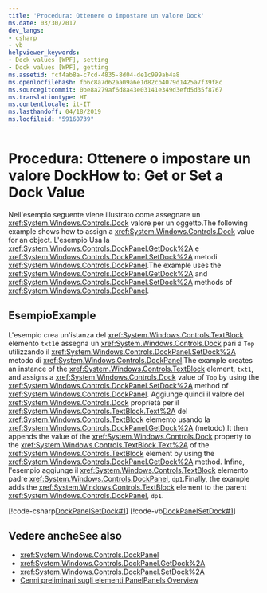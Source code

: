 ```yaml
---
title: 'Procedura: Ottenere o impostare un valore Dock'
ms.date: 03/30/2017
dev_langs:
- csharp
- vb
helpviewer_keywords:
- Dock values [WPF], setting
- Dock values [WPF], getting
ms.assetid: fcf4ab8a-c7cd-4835-8d04-de1c999ab4a8
ms.openlocfilehash: fb6c8a7d62aa09a6e1d82cb4079d1425a7f39f8c
ms.sourcegitcommit: 0be8a279af6d8a43e03141e349d3efd5d35f8767
ms.translationtype: HT
ms.contentlocale: it-IT
ms.lasthandoff: 04/18/2019
ms.locfileid: "59160739"
---
```

# <a name="how-to-get-or-set-a-dock-value"></a><span data-ttu-id="54ca3-102">Procedura: Ottenere o impostare un valore Dock</span><span class="sxs-lookup"><span data-stu-id="54ca3-102">How to: Get or Set a Dock Value</span></span>
<span data-ttu-id="54ca3-103">Nell'esempio seguente viene illustrato come assegnare un <xref:System.Windows.Controls.Dock> valore per un oggetto.</span><span class="sxs-lookup"><span data-stu-id="54ca3-103">The following example shows how to assign a <xref:System.Windows.Controls.Dock> value for an object.</span></span> <span data-ttu-id="54ca3-104">L'esempio Usa la <xref:System.Windows.Controls.DockPanel.GetDock%2A> e <xref:System.Windows.Controls.DockPanel.SetDock%2A> metodi <xref:System.Windows.Controls.DockPanel>.</span><span class="sxs-lookup"><span data-stu-id="54ca3-104">The example uses the <xref:System.Windows.Controls.DockPanel.GetDock%2A> and <xref:System.Windows.Controls.DockPanel.SetDock%2A> methods of <xref:System.Windows.Controls.DockPanel>.</span></span>  
  
## <a name="example"></a><span data-ttu-id="54ca3-105">Esempio</span><span class="sxs-lookup"><span data-stu-id="54ca3-105">Example</span></span>  
 <span data-ttu-id="54ca3-106">L'esempio crea un'istanza del <xref:System.Windows.Controls.TextBlock> elemento `txt1`e assegna un <xref:System.Windows.Controls.Dock> pari a `Top` utilizzando il <xref:System.Windows.Controls.DockPanel.SetDock%2A> metodo di <xref:System.Windows.Controls.DockPanel>.</span><span class="sxs-lookup"><span data-stu-id="54ca3-106">The example creates an instance of the <xref:System.Windows.Controls.TextBlock> element, `txt1`, and assigns a <xref:System.Windows.Controls.Dock> value of `Top` by using the <xref:System.Windows.Controls.DockPanel.SetDock%2A> method of <xref:System.Windows.Controls.DockPanel>.</span></span> <span data-ttu-id="54ca3-107">Aggiunge quindi il valore del <xref:System.Windows.Controls.Dock> proprietà per il <xref:System.Windows.Controls.TextBlock.Text%2A> del <xref:System.Windows.Controls.TextBlock> elemento usando la <xref:System.Windows.Controls.DockPanel.GetDock%2A> (metodo).</span><span class="sxs-lookup"><span data-stu-id="54ca3-107">It then appends the value of the <xref:System.Windows.Controls.Dock> property to the <xref:System.Windows.Controls.TextBlock.Text%2A> of the <xref:System.Windows.Controls.TextBlock> element by using the <xref:System.Windows.Controls.DockPanel.GetDock%2A> method.</span></span> <span data-ttu-id="54ca3-108">Infine, l'esempio aggiunge il <xref:System.Windows.Controls.TextBlock> elemento padre <xref:System.Windows.Controls.DockPanel>, `dp1`.</span><span class="sxs-lookup"><span data-stu-id="54ca3-108">Finally, the example adds the <xref:System.Windows.Controls.TextBlock> element to the parent <xref:System.Windows.Controls.DockPanel>, `dp1`.</span></span>  
  
 [!code-csharp[DockPanelSetDock#1](~/samples/snippets/csharp/VS_Snippets_Wpf/DockPanelSetDock/CSharp/DockPanel_SetDock.cs#1)]
 [!code-vb[DockPanelSetDock#1](~/samples/snippets/visualbasic/VS_Snippets_Wpf/DockPanelSetDock/VisualBasic/DockPanel_SetDock.vb#1)]  
  
## <a name="see-also"></a><span data-ttu-id="54ca3-109">Vedere anche</span><span class="sxs-lookup"><span data-stu-id="54ca3-109">See also</span></span>

- <xref:System.Windows.Controls.DockPanel>
- <xref:System.Windows.Controls.DockPanel.GetDock%2A>
- <xref:System.Windows.Controls.DockPanel.SetDock%2A>
- [<span data-ttu-id="54ca3-110">Cenni preliminari sugli elementi Panel</span><span class="sxs-lookup"><span data-stu-id="54ca3-110">Panels Overview</span></span>](panels-overview.md)

